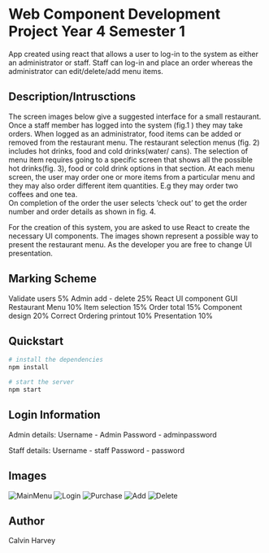 # Web Component Development Project Year 4 Semester 1
App created using react that allows a user to log-in to the system as either an administrator or staff. Staff can log-in and place an order whereas the administrator can edit/delete/add menu items.

## Description/Intrusctions
The screen images below give a suggested interface for a small restaurant. Once a staff member has logged into the system (fig.1 ) they may take orders. When logged as an administrator, food items can be added or removed from the restaurant menu. The restaurant selection menus (fig. 2) includes hot drinks, food and cold drinks(water/ cans). The selection of menu item requires going to a specific screen that shows all the possible hot drinks(fig. 3), food or cold drink options in that section. At each menu screen, the user may order one or more items from a particular menu and they may also order different item quantities. E.g they may order two coffees and one tea.  
On completion of the order the user selects ‘check out’ to get the order number and order details as shown in fig. 4.  
 
For the creation of this system, you are asked to use React to create the necessary UI components. 
The images shown represent a possible way to present the restaurant menu. As the developer you are free to change UI presentation.  

## Marking Scheme
Validate users  5% 
Admin  add - delete  25% 
React UI component GUI   
Restaurant Menu  10% 
Item selection  15% 
Order total  15% 
Component design  20% 
Correct Ordering printout  10% 
Presentation  10% 

## Quickstart
```bash
# install the dependencies
npm install

# start the server
npm start
```

## Login Information
Admin details:
Username - Admin
Password - adminpassword

Staff details:
Username - staff
Password - password

## Images
![MainMenu](https://github.com/user-attachments/assets/a01de773-9f3b-4284-aaae-0dd72e8b97c3)
![Login](https://github.com/user-attachments/assets/a70d8e04-c7ee-44e9-92ca-1925b58387c6)
![Purchase](https://github.com/user-attachments/assets/d8644347-dd61-4ad9-b727-949f533f36e4)
![Add](https://github.com/user-attachments/assets/fe1ea199-2e35-47fb-bb5b-b8ff10266d2b)
![Delete](https://github.com/user-attachments/assets/6de863e4-314c-4dee-8d0a-03428e3e7094)

## Author
Calvin Harvey
